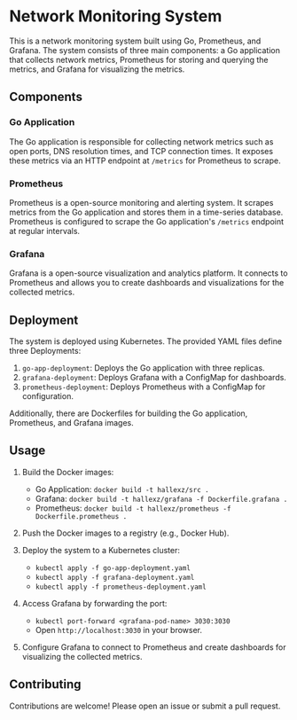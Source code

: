 # Network Monitoring System

This is a network monitoring system built using Go, Prometheus, and Grafana. The system consists of three main components: a Go application that collects network metrics, Prometheus for storing and querying the metrics, and Grafana for visualizing the metrics.

## Components

### Go Application

The Go application is responsible for collecting network metrics such as open ports, DNS resolution times, and TCP connection times. It exposes these metrics via an HTTP endpoint at `/metrics` for Prometheus to scrape.

### Prometheus

Prometheus is a open-source monitoring and alerting system. It scrapes metrics from the Go application and stores them in a time-series database. Prometheus is configured to scrape the Go application's `/metrics` endpoint at regular intervals.

### Grafana

Grafana is a open-source visualization and analytics platform. It connects to Prometheus and allows you to create dashboards and visualizations for the collected metrics.

## Deployment

The system is deployed using Kubernetes. The provided YAML files define three Deployments:

1. `go-app-deployment`: Deploys the Go application with three replicas.
2. `grafana-deployment`: Deploys Grafana with a ConfigMap for dashboards.
3. `prometheus-deployment`: Deploys Prometheus with a ConfigMap for configuration.

Additionally, there are Dockerfiles for building the Go application, Prometheus, and Grafana images.

## Usage

1. Build the Docker images:
   - Go Application: `docker build -t hallexz/src .`
   - Grafana: `docker build -t hallexz/grafana -f Dockerfile.grafana .`
   - Prometheus: `docker build -t hallexz/prometheus -f Dockerfile.prometheus .`

2. Push the Docker images to a registry (e.g., Docker Hub).

3. Deploy the system to a Kubernetes cluster:
   - `kubectl apply -f go-app-deployment.yaml`
   - `kubectl apply -f grafana-deployment.yaml`
   - `kubectl apply -f prometheus-deployment.yaml`

4. Access Grafana by forwarding the port:
   - `kubectl port-forward <grafana-pod-name> 3030:3030`
   - Open `http://localhost:3030` in your browser.

5. Configure Grafana to connect to Prometheus and create dashboards for visualizing the collected metrics.

## Contributing

Contributions are welcome! Please open an issue or submit a pull request.
